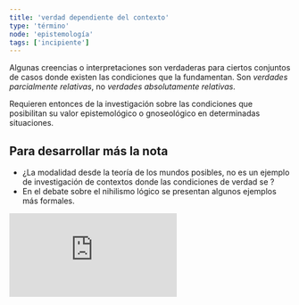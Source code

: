 ```yaml
---
title: 'verdad dependiente del contexto'
type: 'término'
node: 'epistemología'
tags: ['incipiente']
---
```


Algunas creencias o interpretaciones son verdaderas para ciertos conjuntos de casos donde existen las condiciones que la fundamentan. Son *verdades parcialmente relativas*, no *verdades absolutamente relativas*.

Requieren entonces de la investigación sobre las condiciones que posibilitan su valor epistemológico o gnoseológico en determinadas situaciones.

## Para desarrollar más la nota

- ¿La modalidad desde la teoría de los mundos posibles, no es un ejemplo de investigación de contextos donde las condiciones de verdad se ?
- En el debate sobre el nihilismo lógico se presentan algunos ejemplos más formales.

<div class="embed-wrapper"><iframe src="https://www.youtube.com/embed/4B61OYuNEwI" frameborder="0" allow="accelerometer; autoplay; clipboard-write; encrypted-media; gyroscope; picture-in-picture" allowfullscreen></iframe></div>

